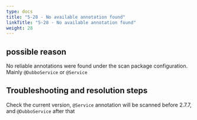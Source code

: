 ```yaml
---
type: docs
title: "5-28 - No available annotation found"
linkTitle: "5-28 - No available annotation found"
weight: 28
---
```


## possible reason

No reliable annotations were found under the scan package configuration. Mainly `@DubboService` or `@Service`

## Troubleshooting and resolution steps

Check the current version, `@Service` annotation will be scanned before 2.7.7, and `@DubboService` after that

<p style="margin-top: 3rem;"> </p>